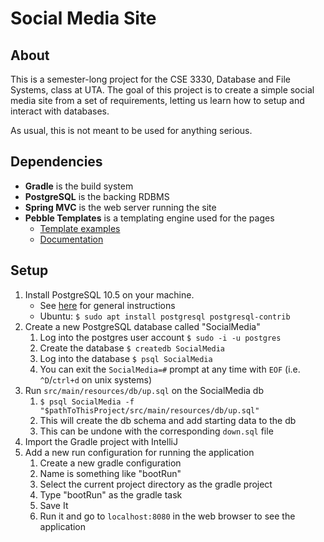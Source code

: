 # Social Media Site

## About 

This is a semester-long project for the CSE 3330, Database and File 
Systems, class at UTA. The goal of this project is to create a simple 
social media site from a set of requirements, letting us learn how to 
setup and interact with databases.

As usual, this is not meant to be used for anything serious.

## Dependencies

* **Gradle** is the build system
* **PostgreSQL** is the backing RDBMS
* **Spring MVC** is the web server running the site 
* **Pebble Templates** is a templating engine used for the pages
  * [Template examples](https://github.com/PebbleTemplates/pebble-example-spring/tree/master/spring-boot/src/main/resources/templates)
  * [Documentation](https://github.com/PebbleTemplates/pebble/wiki/documentation) 

## Setup 

1. Install PostgreSQL 10.5 on your machine.
    * See [here](https://www.postgresql.org/download/) for general instructions
    * Ubuntu: `$ sudo apt install postgresql postgresql-contrib`
2. Create a new PostgreSQL database called "SocialMedia"
    1. Log into the postgres user account `$ sudo -i -u postgres`
    2. Create the database `$ createdb SocialMedia`
    3. Log into the database `$ psql SocialMedia`
    4. You can exit the `SocialMedia=#` prompt at any time with `EOF`
       (i.e. `^D`/`ctrl+d` on unix systems)
3. Run `src/main/resources/db/up.sql` on the SocialMedia db
    1. `$ psql SocialMedia -f "$pathToThisProject/src/main/resources/db/up.sql"`
    2. This will create the db schema and add starting data to the db
    3. This can be undone with the corresponding `down.sql` file
4. Import the Gradle project with IntelliJ 
5. Add a new run configuration for running the application
    1. Create a new gradle configuration
    2. Name is something like "bootRun"
    3. Select the current project directory as the gradle project
    4. Type "bootRun" as the gradle task
    5. Save It
    6. Run it and go to `localhost:8080` in the web browser to see 
       the application 
